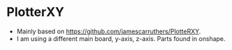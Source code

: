 # PlotterXY

- Mainly based on https://github.com/jamescarruthers/PlotteRXY.
- I am using a different main board, y-axis, z-axis. Parts found in onshape.
